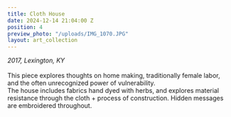 ```yaml
---
title: Cloth House
date: 2024-12-14 21:04:00 Z
position: 4
preview_photo: "/uploads/IMG_1070.JPG"
layout: art_collection
---
```


*2017, Lexington, KY*<br>
<br>
This piece explores thoughts on home making, traditionally female labor, and the often unrecognized power of vulnerability.<br>
The house includes fabrics hand dyed with herbs, and explores material resistance through the cloth + process of construction. Hidden messages are embroidered throughout. 
